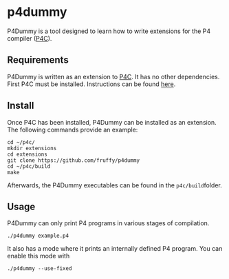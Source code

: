 # p4dummy
P4Dummy is a tool designed to learn how to write extensions for the P4 compiler ([P4C](https://github.com/p4lang/p4c)).

## Requirements
P4Dummy is written as an extension to [P4C](https://github.com/p4lang/p4c). It has no other dependencies. First P4C must be installed. Instructions can be found [here](https://github.com/p4lang/p4c#dependencies).

## Install
Once P4C has been installed, P4Dummy can be installed as an extension. The following commands provide an example:

    cd ~/p4c/
    mkdir extensions
    cd extensions
    git clone https://github.com/fruffy/p4dummy
    cd ~/p4c/build
    make
Afterwards, the P4Dummy executables can be found in the `p4c/build`folder.

## Usage
P4Dummy can only print P4 programs in various stages of compilation.

    ./p4dummy example.p4

It also has a mode where it prints an internally defined P4 program. You can enable this mode with

    ./p4dummy --use-fixed



```
